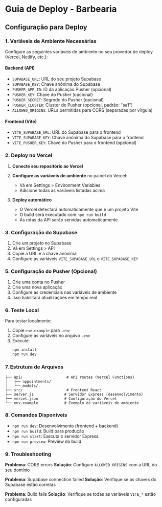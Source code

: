 # Guia de Deploy - Barbearia

## Configuração para Deploy

### 1. Variáveis de Ambiente Necessárias

Configure as seguintes variáveis de ambiente no seu provedor de deploy (Vercel, Netlify, etc.):

#### Backend (API)
- `SUPABASE_URL`: URL do seu projeto Supabase
- `SUPABASE_KEY`: Chave anônima do Supabase
- `PUSHER_APP_ID`: ID da aplicação Pusher (opcional)
- `PUSHER_KEY`: Chave do Pusher (opcional)
- `PUSHER_SECRET`: Segredo do Pusher (opcional)
- `PUSHER_CLUSTER`: Cluster do Pusher (opcional, padrão: "sa1")
- `ALLOWED_ORIGINS`: URLs permitidas para CORS (separadas por vírgula)

#### Frontend (Vite)
- `VITE_SUPABASE_URL`: URL do Supabase para o frontend
- `VITE_SUPABASE_KEY`: Chave anônima do Supabase para o frontend
- `VITE_PUSHER_KEY`: Chave do Pusher para o frontend (opcional)

### 2. Deploy no Vercel

1. **Conecte seu repositório ao Vercel**
2. **Configure as variáveis de ambiente** no painel do Vercel:
   - Vá em Settings > Environment Variables
   - Adicione todas as variáveis listadas acima

3. **Deploy automático**
   - O Vercel detectará automaticamente que é um projeto Vite
   - O build será executado com `npm run build`
   - As rotas da API serão servidas automaticamente

### 3. Configuração do Supabase

1. Crie um projeto no Supabase
2. Vá em Settings > API
3. Copie a URL e a chave anônima
4. Configure as variáveis `VITE_SUPABASE_URL` e `VITE_SUPABASE_KEY`

### 5. Configuração do Pusher (Opcional)

1. Crie uma conta no Pusher
2. Crie uma nova aplicação
3. Configure as credenciais nas variáveis de ambiente
4. Isso habilitará atualizações em tempo real

### 6. Teste Local

Para testar localmente:

1. Copie `env.example` para `.env`
2. Configure as variáveis no arquivo `.env`
3. Execute:
   ```bash
   npm install
   npm run dev
   ```

### 7. Estrutura de Arquivos

```
├── api/                    # API routes (Vercel Functions)
│   ├── appointments/
│   └── models/
├── src/                    # Frontend React
├── server.js              # Servidor Express (desenvolvimento)
├── vercel.json            # Configuração do Vercel
└── env.example            # Exemplo de variáveis de ambiente
```

### 8. Comandos Disponíveis

- `npm run dev`: Desenvolvimento (frontend + backend)
- `npm run build`: Build para produção
- `npm run start`: Executa o servidor Express
- `npm run preview`: Preview do build

### 9. Troubleshooting

**Problema**: CORS errors
**Solução**: Configure `ALLOWED_ORIGINS` com a URL do seu domínio

**Problema**: Supabase connection failed
**Solução**: Verifique se as chaves do Supabase estão corretas

**Problema**: Build fails
**Solução**: Verifique se todas as variáveis `VITE_*` estão configuradas

